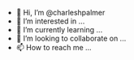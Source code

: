 - 👋 Hi, I’m @charleshpalmer
- 👀 I’m interested in ...
- 🌱 I’m currently learning ...
- 💞️ I’m looking to collaborate on ...
- 📫 How to reach me ...


